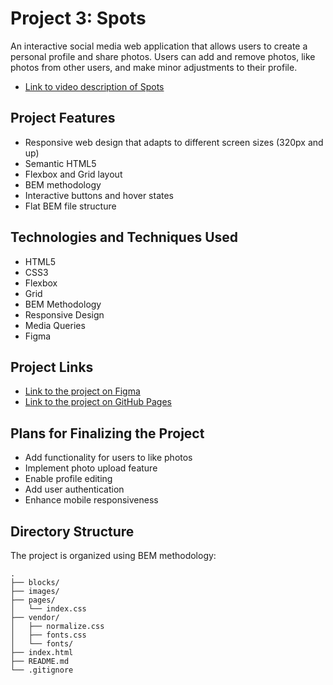 # Project 3: Spots

An interactive social media web application that allows users to create a personal profile and share photos. Users can add and remove photos, like photos from other users, and make minor adjustments to their profile.

- [Link to video description of Spots](https://www.loom.com/share/4756a4c486f5479fa37e97b66b8737bf?sid=01bce196-b1d4-49b0-822d-561ff3ccd0fdgit)

## Project Features

- Responsive web design that adapts to different screen sizes (320px and up)
- Semantic HTML5
- Flexbox and Grid layout
- BEM methodology
- Interactive buttons and hover states
- Flat BEM file structure

## Technologies and Techniques Used

- HTML5
- CSS3
- Flexbox
- Grid
- BEM Methodology
- Responsive Design
- Media Queries
- Figma

## Project Links

- [Link to the project on Figma](https://www.figma.com/file/BBNm2bC3lj8QQMHlnqRsga/Sprint-3-Project-%E2%80%94-Spots?type=design&node-id=2%3A60&mode=design&t=afgNFybdorZO6cQo-1)
- [Link to the project on GitHub Pages](YOUR_GITHUB_PAGES_URL)

## Plans for Finalizing the Project

- Add functionality for users to like photos
- Implement photo upload feature
- Enable profile editing
- Add user authentication
- Enhance mobile responsiveness

## Directory Structure

The project is organized using BEM methodology:

```
.
├── blocks/
├── images/
├── pages/
│   └── index.css
├── vendor/
│   ├── normalize.css
│   ├── fonts.css
│   └── fonts/
├── index.html
├── README.md
└── .gitignore
```
